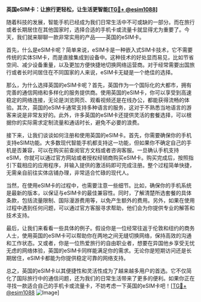 **英国eSIM卡：让旅行更轻松，让生活更智能[[TG💪+ @esim1088](https://t.me/s/esim1088)]**

随着科技的发展，智能手机已经成为我们日常生活中不可或缺的一部分。而在旅行或者长期居住在其他国家时，选择合适的手机卡或流量卡就显得尤为重要了。今天，我们就来聊聊一款非常实用的产品——英国的eSIM卡。

首先，什么是eSIM卡呢？简单来说，eSIM卡是一种嵌入式SIM卡技术，它不需要传统的实体SIM卡，而是直接集成到设备中。这种技术的好处显而易见，比如节省空间、减少设备重量，以及更加方便快捷地切换网络运营商。对于经常需要出国旅行或者长时间居住在不同国家的人来说，eSIM卡无疑是一个绝佳的选择。

那么，为什么选择英国的eSIM卡呢？首先，英国作为一个国际化的大都市，拥有完善的通信网络和多样化的服务提供商。使用英国的eSIM卡，你可以享受到高速稳定的网络连接，无论是浏览网页、观看视频还是在线办公，都能获得流畅的体验。其次，英国的eSIM卡通常支持多种语言的服务，这对于不熟悉当地语言的游客来说是非常友好的。此外，许多英国的eSIM卡还提供灵活的套餐选择，可以根据你的实际需求定制流量和通话时长，避免不必要的浪费。

接下来，让我们谈谈如何注册和使用英国的eSIM卡。首先，你需要确保你的手机支持eSIM功能。大多数现代智能手机都支持这一功能，但如果你不确定自己的手机是否兼容，可以在购买前查阅官方文档或者咨询客服。一旦确认手机支持eSIM，你就可以通过官方网站或者授权经销商购买eSIM卡。购买完成后，按照指引下载相应的应用程序，并输入提供的激活码即可完成注册。整个过程简单快捷，无需亲自前往实体店铺办理，非常适合忙碌的现代人。

当然，在使用eSIM卡的过程中，也需要注意一些细节。比如，确保你的手机系统是最新的版本，以保证与eSIM卡的最佳兼容性。同时，了解清楚所选套餐的具体条款，包括流量限制、国际漫游费用等，以免产生额外的费用。另外，如果在使用过程中遇到任何问题，可以通过官方客服寻求帮助，他们会为你提供专业的解答和技术支持。

最后，让我们来看看一些具体的例子。假设你是一位经常往返于伦敦和纽约的商务人士，使用英国的eSIM卡可以帮助你在两地之间无缝切换网络，保持高效的沟通和工作状态。又或者，你是一位热爱旅行的自由职业者，想要在异国他乡享受无忧无虑的网络体验，英国的eSIM卡同样能满足你的需求。无论你是短期访问还是长期居住，eSIM卡都能为你提供稳定可靠的网络支持。

总之，英国的eSIM卡以其便捷性和灵活性成为了越来越多用户的首选。它不仅简化了国际旅行中的通信问题，还为我们的日常生活带来了更多的便利。如果你正在寻找一款适合自己的手机卡或流量卡，不妨考虑一下英国的eSIM卡吧！[[TG💪+ @esim1088](https://t.me/s/esim1088) ![Image](https://i.postimg.cc/4NQfJmqS/Snipaste-2025-05-13-00-14-12.png)]